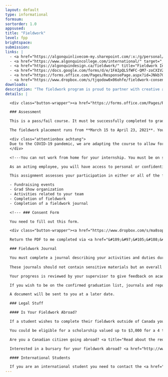 ```yaml
---
layout: default
type: informational
formsum:
sortorder: 1.0
appsused:
title: "Fieldwork"
level: fpp
brightspace: 
submission:
links: |
  - <a href="https://algonquinlivecom-my.sharepoint.com/:x:/g/personal/paradia_algonquincollege_com/EXHtI3FYf2hPoVLloOpmSBwB9X_yMloIb7awnJl13WR6dA?e=GUMXJ2" target="_blank" title="Activity Log Spreadsheet">Activity Log Spreadsheet</a>
  - <a href="https://www.algonquincollege.com/international/" target="_blank" title="Algonquin's International Education Centre">International Education Centre</a>
  - <a href="https://algonquindesign.ca/fieldwork/" title="Fieldwork Info for Employers" target="_blank">Fieldwork Info for Employers</a>
  - <a href="https://docs.google.com/forms/d/e/1FAIpQLSfWFC-QM7-zoCXIVZZcprjPr9TaHt9B_ZlixE3Krz9-QVaxbA/viewform" title="Employers Fieldwork Request" target="_blank">Employers Fieldwork Request</a>
  - <a href="https://forms.office.com/Pages/ResponsePage.aspx?id=JNkb7GoKqUqqicmAMWwESfjne9J-c6VKlt4hDsO6Z5ZURUU5WFowU1MxVTdLQzNQVUc0NzVRTEpLWS4u" title="Form: I Got My Fieldwork!" target="_blank">I Got My Fieldwork!</a>
  - <a href="https://www.dropbox.com/s/tjqodow0x06ohfe/fieldwork-consent-form-2021.pdf?dl=1" title="Fieldwork Consent Form">Fieldwork Consent Form PDF</a>
downloads:
description: "The fieldwork program is proud to partner with creative agencies in Canada's National Capital Region and around the world. The goal of our fieldwork program is to initiate our students to the professional practice of graphic design in a safe, stimulating and productive workplace."
details: |

  <div class="button-wrapper"><a href="https://forms.office.com/Pages/ResponsePage.aspx?id=JNkb7GoKqUqqicmAMWwESfjne9J-c6VKlt4hDsO6Z5ZURE9IRExJVFZaWFJSUUJZM09XQTdRUEJVMC4u" title="I Got My Fieldwork" target="_blank" class="button">I Got My Fieldwork</a></div>

  ### Assessment

  This is a pass/fail course. It must be successfully completed to graduate from the Graphic Design program.

  The fieldwork placement runs from **March 15 to April 23, 2021**. You need to complete a minimum of 120 hours during the 6 week period. Students are expected to work the same hours as other employees.

  <div class="attentionbox achtung">
  Due to the COVID-19 pandemic, we are adapting the course to allow for a reduced number of 120 hours for Fieldwork. Remote work is permitted and encouraged, where appropriate for health reasons. You can also do freelance work, which was not normally an option.
  </div>

  <!---You can not work from home for your internship. You must be on site at your employer's place of business and be supervised.--->

  As an acting employee, you will have access to personal or confidential information about the firms and clients they are working with. You must recognize the importance of maintaining confidentiality. Failure to do so constitutes a serious breach of ethics which may result in expulsion from the placement. This would incur an 'incomplete' grade, which would mean you would need to repeat this course the next year.

  This assignment assesses your participation in either or all of the following:

  - Fundraising events
  - Grad Show organization
  - Activities related to your team
  - Completion of fieldwork
  - Completion of a fieldwork journal

  <!--- ### Consent Form

  You need to fill out this form.

  <div class="button-wrapper"><a href="https://www.dropbox.com/s/ma8soppb3l6sxj6/fieldwork-consent-form-2020.pdf.zip?dl=1" title="Fieldwork Consent Form" target="_blank" class="button">Download Consent Form</a></div>

  Return the PDF to me completed via <a href="&#109;&#97;&#105;&#108;&#116;&#111;&#58;&#112;&#97;&#114;&#97;&#100;&#105;&#97;&#64;&#97;&#108;&#103;&#111;&#110;&#113;&#117;&#105;&#110;&#99;&#111;&#108;&#108;&#101;&#103;&#101;&#46;&#99;&#111;&#109;">e-mail</a>. --->

  ### Fieldwork Journal

  You must complete a journal describing your activities and duties during fieldwork.
  
  These journals should not contain sensitive materials but an overall log of type of work done at your place of work.

  Your progress is reviewed by your supervisor to give feedback on academic performance, attendance and attitude. The program coordinator(s) may visit each workplace site during the six weeks to discuss the student’s progress with the employer, or discuss progress through a telephone conversation.

  If you wish to be on the confirmed graduation list, journals and reports must be submitted no later than two days before the conclusion of the placement.

  A document will be sent to you at a later date.

  ### Legal Stuff

  #### Is Your Fieldwork Abroad?

  If a student wishes to complete their fieldwork outside of Canada you should contact the Centre for International Studies here at the college for information about studies outside of Canada. Go to the link Apply for Funding&nbsp;to get additional information about study or work internationally.

  You could be eligible for a scholarship valued up to $3,000 for a 4 to 8 week placement.

  Are you a Canadian citizen going abroad? <a title="Read about the requirements" href="https://www.algonquincollege.com/international/" target="_blank" rel="noopener">Read about the requirements</a>.

  Interested in a bursary for your fieldwork abroad? <a href="http://www.algonquincollege.com/international/study-and-work-abroad-2018/placement-abroad/" target="_blank">Read more...</a>

  #### International Students

  If you are an international student you need to contact the <a href="https://www.algonquincollege.com/international/" title="International Education Centre" target="_blank">International Education Centre</a>. You can email <a href="mailto:iecsupport@algonquincollege.com" title="International Education Centre">iecsupport@algonquincollege.com</a> to inquire. They will supply you with a required letter that you have to have signed by me to enable your eligibility to work in Canada for the required 6 weeks of placement in order for you to graduate.
---
```

